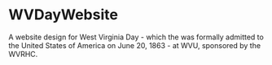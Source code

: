 # WVDayWebsite
A website design for West Virginia Day - which the was formally admitted to the United States of America on June 20, 1863 - at WVU, sponsored by the WVRHC.
